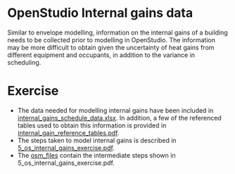 # OpenStudio Internal gains data
Similar to envelope modelling, information on the internal gains of a building needs to be collected prior to modelling in OpenStudio. The information may be more difficult to obtain given the uncertainty of heat gains from different equipment and occupants, in addition to the variance in scheduling.

# Exercise
* The data needed for modelling internal gains have been included in [internal_gains_schedule_data.xlsx](internal_gains_schedule_data.xlsx). In addition, a few of the referenced tables used to obtain this information is provided in [internal_gain_reference_tables.pdf](internal_gain_reference_tables.pdf).
* The steps taken to model internal gains is described in [5_os_internal_gains_exercise.pdf](5_os_internal_gains_exercise.pdf).
* The [osm_files](osm_files) contain the intermediate steps shown in 5_os_internal_gains_exercise.pdf.
